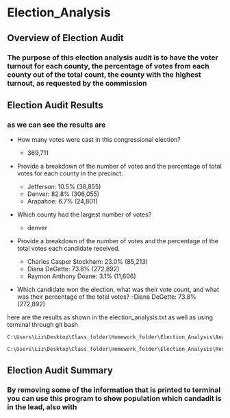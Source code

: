# Election_Analysis

## Overview of Election Audit
### The purpose of this election analysis audit is to have the voter turnout for each county, the percentage of votes from each county out of the total count, the county with the highest turnout, as requested by the commission

## Election Audit Results 
### as we can see the results are

- How many votes were cast in this congressional election?
    - 369,711

- Provide a breakdown of the number of votes and the percentage of total votes for each county in the  precinct.
    - Jefferson: 10.5% (38,855)
    - Denver: 82.8% (306,055)
    - Arapahoe: 6.7% (24,801)

- Which county had the largest number of votes?
    - denver

- Provide a breakdown of the number of votes and the percentage of the total votes each candidate received.
    - Charles Casper Stockham: 23.0% (85,213)
    - Diana DeGette: 73.8% (272,892)
    - Raymon Anthony Doane: 3.1% (11,606)

- Which candidate won the election, what was their vote count, and what was their percentage of the total votes?
    -Diana DeGette: 73.8% (272,892)
    
here are the results as shown in the election_analysis.txt as well as using terminal through git bash
    
    C:\Users\Liz\Desktop\Class_folder\Homework_folder\Election_Analysis\Analysis\election_analysis.txt
    
    C:\Users\Liz\Desktop\Class_folder\Homework_folder\Election_Analysis\Resource\Python_in_git_PyPoll_results.png


## Election Audit Summary
### By removing some of the information that is printed to terminal you can use this program to show population which candadit is in the lead, also with 